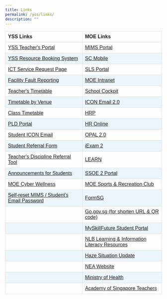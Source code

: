 ```yaml
---
title: Links
permalink: /yss/links/
description: ""
---
```

<style>
table {
  font-family: arial, sans-serif;
  border-collapse: collapse;
  width: 100%;
}

td, th {
  border: 1px solid #dddddd;
  text-align: left;
  padding: 8px;
}

tr:nth-child(even) {
  background-color: #EBF5FB;
}
</style>


| YSS Links | MOE Links |
| -------- | -------- |
| [YSS Teacher's Portal](https://sites.google.com/moe.edu.sg/yss-teachers/teachers)    | [MIMS Portal](https://idp.mims.moe.gov.sg/nidp/app/login)     |
| [YSS Resource Booking System](https://rbs.avero-tech.com/)    | [SC Mobile](https://scmobile.moe.edu.sg/login)     |
| [ICT Service Request Page](https://docs.google.com/forms/d/e/1FAIpQLSeQdaUI35ybm2E5qBBW9xt5UaJvYVnPruYeL1g0Ap9DkuzggA/viewform)     | [SLS Portal](https://vle.learning.moe.edu.sg/login)     |
| [Facility Fault Reporting](https://docs.google.com/forms/d/e/1FAIpQLSd52mydVEfx2QhCPHOXRD-yRCEafEGhia4KYrlwbvMtkA84Cw/viewform)     | [MOE Intranet](https://intranet.moe.gov.sg/)     |
| [Teacher's Timetable](/files/Timetables/Teachers%20Timetable/teacher_tt_sem2_2023-v9.pdf)     | [School Cockpit](https://schoolcockpit.moe.gov.sg/)     |
| [Timetable by Venue](/files/Timetables/VenueTT/venues_tt_sem_2_2023-v3.pdf)     | [ICON Email 2.0](https://icon.moe.edu.sg/home)     |
|[Class Timetable](/students/timetable/)      | [HRP](https://www.hrp.gov.sg/)     |
| [PLD Portal](/parents/pdlp/)     | [HR Online](http://intranet.moe.gov.sg/hronline/Pages/Home.aspx)     |
| [Student ICON Email](https://workspace.google.com/dashboard)     | [OPAL 2.0](https://www.opal2.moe.edu.sg/app/learner)     |
| [Student Referral Form](https://forms.gle/9wJdoyP5tusj8sCD9)     | [iExam 2](https://iexams.seab.gov.sg/login)     |
| [Teacher's Discipline Referral Tool](https://forms.gle/h1LCqd5BAWhcsMaG7)     | [LEARN](https://learn.gov.sg/)    |
| [Announcements for Students](/students/announcements/)     | [SSOE 2 Portal](https://ssoe2.moe.edu.sg/sp)     |
| [MOE Cyber Wellness](https://www.moe.gov.sg/education-in-sg/our-programmes/cyber-wellness)     | [MOE Sports &amp; Recreation Club](https://www.mesrc.net/)     |
|  [Self-reset MIMS / Student's Email Password](https://idp.mims.moe.gov.sg/nidp/app/login)    | [FormSG](https://form.gov.sg/)     |
|      | [Go.gov.sg (for shorten URL &amp; QR code)](https://go.gov.sg/)     |
|      | [MySkillFuture Student Portal](https://www.myskillsfuture.gov.sg/content/student/en/secondary.html)     |
|      | [NLB Learning &amp; Information Literacy Resources](https://sure.nlb.gov.sg/)     |
|      | [Haze Situation Update](https://www.haze.gov.sg/)     |
|      | [NEA Website](https://www.nea.gov.sg)    |
|      | [Ministry of Health](https://www.moh.gov.sg/)     |
|      | [Academy of Singapore Teachers](https://academyofsingaporeteachers.moe.edu.sg/)    |